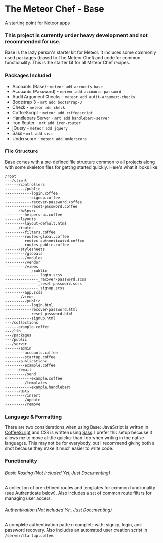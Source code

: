 # The Meteor Chef - Base
A starting point for Meteor apps.

### **This project is currently under heavy development and not recommended for use.**

Base is the lazy person's starter kit for Meteor. It includes some commonly used packages (biased to The Meteor Chef) and code for common functionality. This is the starter kit for all Meteor Chef recipes.

### Packages Included
- Accounts (Base) - `meteor add accounts-base`
- Accounts (Password) - `meteor add accounts-password`
- Audit Argument Checks - `meteor add audit-argument-checks`
- Bootstrap 3 - `mrt add bootstrap-3`
- Check - `meteor add check`
- CoffeeScript - `meteor add coffeescript`
- Handlebars Server - `mrt add handlebars-server`
- Iron Router - `mrt add iron-router`
- jQuery - `meteor add jquery`
- Sass - `mrt add sass`
- Underscore - `meteor add underscore`

### File Structure
Base comes with a pre-defined file structure common to all projects along with some skeleton files for getting started quickly. Here's what it looks like:

```
/root
---/client
------/controllers
---------/public
------------login.coffee
------------signup.coffee
------------recover-password.coffee
------------reset-password.coffee
------/helpers
---------helpers-ui.coffee
------/layouts
---------layout-default.html
------/routes
---------filters.coffee
---------routes-global.coffee
---------routes-authenticated.coffee
---------routes-public.coffee
------/stylesheets
---------/globals
---------/modules
---------/vendor
---------/views
------------/public
---------------_login.scss
---------------_recover-password.scss
---------------_reset-password.scss
---------------_signup.scss
---------app.scss
-------/views
---------/public
------------login.html
------------recover-password.html
------------reset-password.html
------------signup.html
---/collections
------example.coffee
---/lib
---/packages
---/public
---/server
------/admin
---------accounts.coffee
---------startup.coffee
------/publications
---------example.coffee
------/email
---------/send
------------example.coffee
---------/templates
------------example.handlebars
------/data
---------/insert
---------/update
---------/remove
```

### Language & Formatting
There are two considerations when using Base: JavaScript is written in [CoffeeScript](http://coffeescript.org) and CSS is written using [Sass](http://sass-lang.com). I prefer this setup because it allows me to move a little quicker than I do when writing in the native languages. This may not be for everybody, but I recommend giving both a shot because they make it much easier to write code.

### Functionality

###### Basic Routing (Not Included Yet, Just Documenting)
A collection of pre-defined routes and templates for common functionality (see Authenticate below). Also includes a set of common route filters for managing user access.

###### Authentication (Not Included Yet, Just Documenting)
A complete authentication pattern complete with: signup, login, and password recovery. Also includes an automated user creation script in `/server/startup.coffee`.
